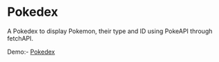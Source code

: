 # Pokedex
A Pokedex to display Pokemon, their type and ID using PokeAPI through fetchAPI.

Demo:- [Pokedex](https://gamejutsu-pokedex.netlify.app/)

